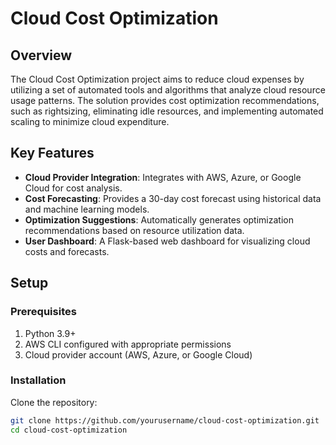 # Cloud Cost Optimization

## Overview

The Cloud Cost Optimization project aims to reduce cloud expenses by utilizing a set of automated tools and algorithms that analyze cloud resource usage patterns. The solution provides cost optimization recommendations, such as rightsizing, eliminating idle resources, and implementing automated scaling to minimize cloud expenditure.

## Key Features

- **Cloud Provider Integration**: Integrates with AWS, Azure, or Google Cloud for cost analysis.
- **Cost Forecasting**: Provides a 30-day cost forecast using historical data and machine learning models.
- **Optimization Suggestions**: Automatically generates optimization recommendations based on resource utilization data.
- **User Dashboard**: A Flask-based web dashboard for visualizing cloud costs and forecasts.
  
## Setup

### Prerequisites
1. Python 3.9+
2. AWS CLI configured with appropriate permissions
3. Cloud provider account (AWS, Azure, or Google Cloud)

### Installation

Clone the repository:
```bash
git clone https://github.com/yourusername/cloud-cost-optimization.git
cd cloud-cost-optimization
